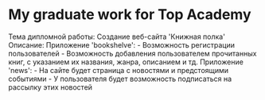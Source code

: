 # My graduate work for Top Academy

Тема дипломной работы: Создание веб-сайта 'Книжная полка'
Описание: 
	Приложение 'bookshelve':
	- Возможность регистрации пользователей
	- Возможность добавления пользователем прочитанных книг, с указанием их названия, жанра, описанием и тд.
	Приложение 'news':
	- На сайте будет страница с новостями и предстоящими событиями
	- У пользователя будет возможность подписаться на рассылку этих новостей
